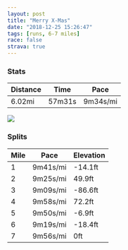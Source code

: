 ```yaml
---
layout: post
title: "Merry X-Mas"
date: "2018-12-25 15:26:47"
tags: [runs, 6-7 miles]
race: false
strava: true
---
```


### Stats

| Distance | Time | Pace |
|----------|------|------|
|6.02mi|57m31s|9m34s/mi|

<img src='https://maps.googleapis.com/maps/api/staticmap?maptype=roadmap&path=enc:shywF`~obMeCm@fAiK}NaKByP_GwE}BgFeGgCsFt@iGyIaQmE}PoOu@oNyA_CyZ_T{TEaMmL_M{@oEyGyAhCpAxCO~CiOiFeExIy@vHf@nB~CE`C_FfHiA~F~KjD~BrDxKtKdG`DrFvG|@vHpPvCtAbMgAnJxKdIn@lTnZtOt@|B|GpNdHnLxOhCbA&key=AIzaSyC1MId7bFpkLXNAaYhBSTb8jLyiSqzbDtM&size=800x800&markers=color:yellow|label:S|40.76698,-73.97873&markers=color:green|label:F|40.769029999999994,-73.98012999999999'>

### Splits

| Mile | Pace | Elevation |
|------|------|-----------|
|1|9m41s/mi|-14.1ft|
|2|9m25s/mi|49.9ft|
|3|9m09s/mi|-86.6ft|
|4|9m58s/mi|72.2ft|
|5|9m50s/mi|-6.9ft|
|6|9m19s/mi|-18.4ft|
|7|9m56s/mi|0ft|
